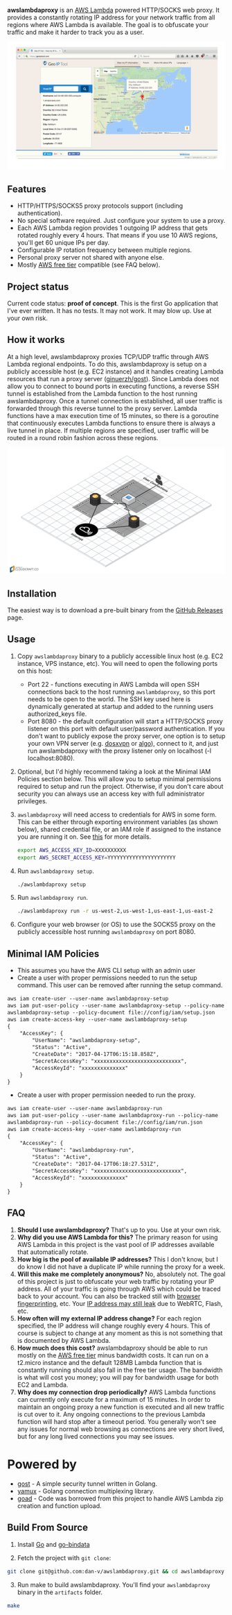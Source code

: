 <b>awslambdaproxy</b> is an [AWS Lambda](https://aws.amazon.com/lambda/) powered HTTP/SOCKS web proxy. It provides a constantly rotating IP address for your network traffic from all regions where AWS Lambda is available. The goal is to obfuscate your traffic and make it harder to track you as a user.

![](/assets/images/overview.gif?raw=true)

## Features
* HTTP/HTTPS/SOCKS5 proxy protocols support (including authentication).
* No special software required. Just configure your system to use a proxy.
* Each AWS Lambda region provides 1 outgoing IP address that gets rotated roughly every 4 hours. That means if you use 10 AWS regions, you'll get 60 unique IPs per day.
* Configurable IP rotation frequency between multiple regions.
* Personal proxy server not shared with anyone else.
* Mostly [AWS free tier](https://aws.amazon.com/free/) compatible (see FAQ below).

## Project status
Current code status: <b>proof of concept</b>. This is the first Go application that I've ever written. It has no tests. It may not work. It may blow up. Use at your own risk.

## How it works
At a high level, awslambdaproxy proxies TCP/UDP traffic through AWS Lambda regional endpoints. To do this, awslambdaproxy is setup on a publicly accessible host (e.g. EC2 instance) and it handles creating Lambda resources that run a proxy server ([ginuerzh/gost](https://github.com/ginuerzh/gost)). Since Lambda does not allow you to connect to bound ports in executing functions, a reverse SSH tunnel is established from the Lambda function to the host running awslambdaproxy. Once a tunnel connection is established, all user traffic is forwarded through this reverse tunnel to the proxy server. Lambda functions have a max execution time of 15 minutes, so there is a goroutine that continuously executes Lambda functions to ensure there is always a live tunnel in place. If multiple regions are specified, user traffic will be routed in a round robin fashion across these regions.

![](/assets/images/how-it-works.png?raw=true)

## Installation

The easiest way is to download a pre-built binary from the [GitHub Releases](https://github.com/dan-v/awslambdaproxy/releases) page.

## Usage

1. Copy `awslambdaproxy` binary to a publicly accessible linux host (e.g. EC2 instance, VPS instance, etc). You will need to open the following ports on this host:
    * Port 22 - functions executing in AWS Lambda will open SSH connections back to the host running `awslambdaproxy`, so this port needs to be open to the world. The SSH key used here is dynamically generated at startup and added to the running users authorized_keys file.
    * Port 8080 - the default configuration will start a HTTP/SOCKS proxy listener on this port with default user/password authentication. If you don't want to publicly expose the proxy server, one option is to setup your own VPN server (e.g. [dosxvpn](https://github.com/dan-v/dosxvpn) or [algo](https://github.com/trailofbits/algo)), connect to it, and just run awslambdaproxy with the proxy listener only on localhost (-l localhost:8080).

2. Optional, but I'd highly recommend taking a look at the Minimal IAM Policies section below. This will allow you to setup minimal permissions required to setup and run the project. Otherwise, if you don't care about security you can always use an access key with full administrator privileges. 

3. `awslambdaproxy` will need access to credentials for AWS in some form. This can be either through exporting environment variables (as shown below), shared credential file, or an IAM role if assigned to the instance you are running it on. See [this](https://docs.aws.amazon.com/sdk-for-go/v1/developer-guide/configuring-sdk.html#specifying-credentials) for more details.

    ```sh
    export AWS_ACCESS_KEY_ID=XXXXXXXXXX
    export AWS_SECRET_ACCESS_KEY=YYYYYYYYYYYYYYYYYYYYYY
    ```
4. Run `awslambdaproxy setup`. 

    ```sh
    ./awslambdaproxy setup
    ```

5. Run `awslambdaproxy run`. 

    ```sh
    ./awslambdaproxy run -r us-west-2,us-west-1,us-east-1,us-east-2
    ```
    
6. Configure your web browser (or OS) to use the SOCKS5 proxy on the publicly accessible host running `awslambdaproxy` on port 8080.

## Minimal IAM Policies
* This assumes you have the AWS CLI setup with an admin user
* Create a user with proper permissions needed to run the setup command. This user can be removed after running the setup command.
```
aws iam create-user --user-name awslambdaproxy-setup
aws iam put-user-policy --user-name awslambdaproxy-setup --policy-name awslambdaproxy-setup --policy-document file://config/iam/setup.json
aws iam create-access-key --user-name awslambdaproxy-setup
{
    "AccessKey": {
        "UserName": "awslambdaproxy-setup",
        "Status": "Active",
        "CreateDate": "2017-04-17T06:15:18.858Z",
        "SecretAccessKey": "xxxxxxxxxxxxxxxxxxxxxxxxxxxx",
        "AccessKeyId": "xxxxxxxxxxxxxx"
    }
}
```
* Create a user with proper permission needed to run the proxy.
```
aws iam create-user --user-name awslambdaproxy-run
aws iam put-user-policy --user-name awslambdaproxy-run --policy-name awslambdaproxy-run --policy-document file://config/iam/run.json
aws iam create-access-key --user-name awslambdaproxy-run
{
    "AccessKey": {
        "UserName": "awslambdaproxy-run",
        "Status": "Active",
        "CreateDate": "2017-04-17T06:18:27.531Z",
        "SecretAccessKey": "xxxxxxxxxxxxxxxxxxxxxxxxxxxx",
        "AccessKeyId": "xxxxxxxxxxxxxx"
    }
}
```

## FAQ
1. <b>Should I use awslambdaproxy?</b> That's up to you. Use at your own risk.
2. <b>Why did you use AWS Lambda for this?</b> The primary reason for using AWS Lambda in this project is the vast pool of IP addresses available that automatically rotate.
3. <b>How big is the pool of available IP addresses?</b> This I don't know, but I do know I did not have a duplicate IP while running the proxy for a week.
4. <b>Will this make me completely anonymous?</b> No, absolutely not. The goal of this project is just to obfuscate your web traffic by rotating your IP address. All of your traffic is going through AWS which could be traced back to your account. You can also be tracked still with [browser fingerprinting](https://panopticlick.eff.org/), etc. Your [IP address may still leak](https://ipleak.net/) due to WebRTC, Flash, etc.
5. <b>How often will my external IP address change?</b> For each region specified, the IP address will change roughly every 4 hours. This of course is subject to change at any moment as this is not something that is documented by AWS Lambda.
6. <b>How much does this cost?</b> awslambdaproxy should be able to run mostly on the [AWS free tier](https://aws.amazon.com/free/) minus bandwidth costs. It can run on a t2.micro instance and the default 128MB Lambda function that is constantly running should also fall in the free tier usage. The bandwidth is what will cost you money; you will pay for bandwidth usage for both EC2 and Lambda.
7. <b>Why does my connection drop periodically?</b> AWS Lambda functions can currently only execute for a maximum of 15 minutes. In order to maintain an ongoing proxy a new function is executed and all new traffic is cut over to it. Any ongoing connections to the previous Lambda function will hard stop after a timeout period. You generally won't see any issues for normal web browsing as connections are very short lived, but for any long lived connections you may see issues.

# Powered by
* [gost](https://github.com/ginuerzh/gost) - A simple security tunnel written in Golang.
* [yamux](https://github.com/hashicorp/yamux) - Golang connection multiplexing library.
* [goad](https://github.com/goadapp/goad) - Code was borrowed from this project to handle AWS Lambda zip creation and function upload.

## Build From Source
1. Install [Go](https://golang.org/dl/) and [go-bindata](https://github.com/kevinburke/go-bindata)

2. Fetch the project with `git clone`:

  ```sh
  git clone git@github.com:dan-v/awslambdaproxy.git && cd awslambdaproxy
  ```

3. Run make to build awslambdaproxy. You'll find your `awslambdaproxy` binary in the `artifacts` folder.

  ```sh
  make
  ```
